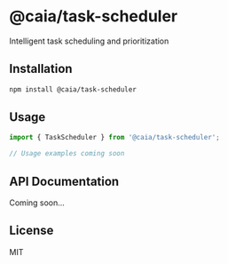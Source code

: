 # @caia/task-scheduler

Intelligent task scheduling and prioritization

## Installation

```bash
npm install @caia/task-scheduler
```

## Usage

```typescript
import { TaskScheduler } from '@caia/task-scheduler';

// Usage examples coming soon
```

## API Documentation

Coming soon...

## License

MIT
